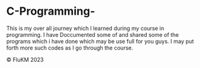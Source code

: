 # C-Programming-
This is my over all journey which I learned during my course in programming. 
I have Doccumented some of and shared some of the programs which i have done which may be use full for you guys.
I may put forth more such codes as I go through the course.

© FluKM 2023
